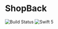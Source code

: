 # ShopBack
![Build Status](https://app.bitrise.io/app/06b4d3f9fd381df6/status.svg?token=xn8UMq77aOXmEUZatQ1urQ)
![Swift 5](https://img.shields.io/badge/Swift-5-orange.svg)
